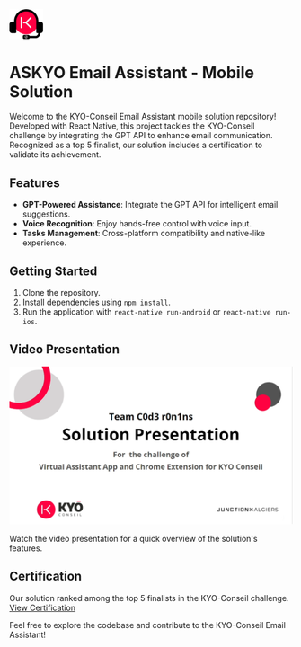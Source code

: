 <img src="./assets/readme-assets/logo.png" alt="App Logo" width="60" style="max-width:100%; height:auto;">

# ASKYO Email Assistant - Mobile Solution

Welcome to the KYO-Conseil Email Assistant mobile solution repository! Developed with React Native, this project tackles the KYO-Conseil challenge by integrating the GPT API to enhance email communication. Recognized as a top 5 finalist, our solution includes a certification to validate its achievement.

## Features

- **GPT-Powered Assistance**: Integrate the GPT API for intelligent email suggestions.
- **Voice Recognition**: Enjoy hands-free control with voice input.
- **Tasks Management**: Cross-platform compatibility and native-like experience.

## Getting Started

1. Clone the repository.
2. Install dependencies using `npm install`.
3. Run the application with `react-native run-android` or `react-native run-ios`.

## Video Presentation

[![KYO-Conseil Email Assistant](./assets/readme-assets/thumbmail.png)](https://www.youtube.com/watch?v=NwKnwha-uEU)

Watch the video presentation for a quick overview of the solution's features.

## Certification

Our solution ranked among the top 5 finalists in the KYO-Conseil challenge. [View Certification](./assets/readme-assets/certificat.png)

Feel free to explore the codebase and contribute to the KYO-Conseil Email Assistant!
